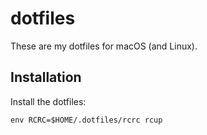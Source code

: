 # dotfiles

These are my dotfiles for macOS (and Linux).

## Installation

Install the dotfiles:

    env RCRC=$HOME/.dotfiles/rcrc rcup
